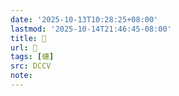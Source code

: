 ```yaml
---
date: '2025-10-13T10:28:25+08:00'
lastmod: '2025-10-14T21:46:45-08:00'
title: 􃔂
url: 􃔂
tags: [蟪]
src: DCCV
note:
---
```

